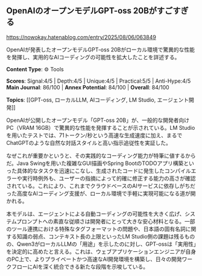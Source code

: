 ## OpenAIのオープンモデルGPT-oss 20Bがすごすぎる

https://nowokay.hatenablog.com/entry/2025/08/06/063849

OpenAIが発表したオープンモデルGPT-oss 20Bがローカル環境で驚異的な性能を発揮し、実用的なAIコーディングの可能性を拡大したことを詳述する。

**Content Type**: ⚙️ Tools

**Scores**: Signal:4/5 | Depth:4/5 | Unique:4/5 | Practical:5/5 | Anti-Hype:4/5
**Main Journal**: 86/100 | **Annex Potential**: 84/100 | **Overall**: 84/100

**Topics**: [[GPT-oss, ローカルLLM, AIコーディング, LM Studio, エージェント開発]]

OpenAIが公開したオープンモデル「GPT-oss 20B」が、一般的な開発者向けPC（VRAM 16GB）で驚異的な性能を発揮することが示されている。LM Studioを用いたテストでは、71トークン/秒という高速な生成速度に加え、まるでChatGPTのような自然な対話スタイルと高い指示追従性を実証した。

なぜこれが重要かというと、その実践的なコーディング能力が特筆に値するからだ。Java Swingを用いた複雑なGUI描画やSpring BootのTODOアプリ構築といった具体的なタスクを迅速にこなし、生成されたコードに発生したコンパイルエラーや実行時例外も、ユーザーの指摘によって的確に修正する能力の高さが確認されている。これにより、これまでクラウドベースのAIサービスに依存しがちだった高度なAIコーディング支援が、ローカル環境で手軽に実現可能になる道が開かれる。

本モデルは、エージェントによる自動コーディングの可能性を大きく広げ、システムプロンプトへの素直な従順さは開発者にとって大きな安心材料となる。一部のツール連携における特殊なタグフォーマットの問題や、日本語の固有名詞に関する知識の弱点、コンテキスト長の上限といったLM Studio側の課題は残るものの、Qwen3がローカルLLMの「用途」を示したのに対し、GPT-ossは「実用性」を決定的に高めたと言える。これは、ウェブアプリケーションエンジニアが自身のPC上で、よりプライベートかつ高速なAI開発環境を構築し、日々の開発ワークフローにAIを深く統合できる新たな段階を示唆している。
